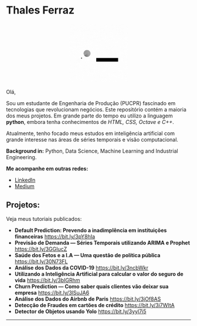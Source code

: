 # Thales Ferraz
<p align="center"><img alt="Colaboratory logo" width="32%" src="https://github.com/FerrazThales/FerrazThales/blob/main/logo_gif.gif?raw=true"></p>

<p> Olá,</p>

<p>Sou um estudante de Engenharia de Produção (PUCPR) fascinado em tecnologias que revolucionam negócios. Este repositório contém a maioria dos meus projetos. Em grande parte do tempo eu utilizo a linguagem <strong>python</strong>, embora tenha conhecimentos de <i>HTML, CSS, Octave e C++</i>.</p>

<p>Atualmente, tenho focado meus estudos em inteligência artificial com grande interesse nas áreas de séries temporais e visão computacional.</p>


</font>
<p></p>

**Background in:** Python, Data Science, Machine Learning and Industrial Engineering.

**Me acompanhe em outras redes:**
* [LinkedIn](https://www.linkedin.com/in/thalesdefreitasferraz/)
* [Medium](https://thalesferraz.medium.com/)


## Projetos:
Veja meus tutoriais publicados:

* **Default Prediction: Prevendo a inadimplência em instituições financeiras** https://bit.ly/3pY8hIa
* **Previsão de Demanda — Séries Temporais utilizando ARIMA e Prophet** https://bit.ly/3GGIucZ
* **Saúde dos Fetos e a I.A — Uma questão de política pública** https://bit.ly/30N73FL
* **Análise dos Dados da COVID-19** https://bit.ly/3ncbWkr
* **Utilizando a Inteligência Artificial para calcular o valor do seguro de vida** https://bit.ly/3bIGRhm
* **Churn Prediction — Como saber quais clientes vão deixar sua empresa** https://bit.ly/3lSuJA6
* **Análise dos Dados do Airbnb de Paris** https://bit.ly/3jOf8AS
* **Detecção de Fraudes em cartões de crédito** https://bit.ly/3i7WItA
* **Detector de Objetos usando Yolo** https://bit.ly/3yyl7i5

---


